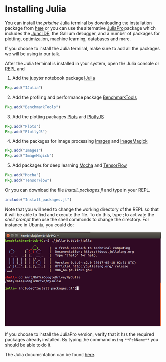 # Installing Julia

You can install the *pristine* Julia terminal by downloading the installation package from [here](https://julialang.org/downloads/) or you can use the alternative [JuliaPro](http://juliacomputing.com/products/juliapro.html) package which includes the [Juno IDE](http://junolab.org/), the Gallium debugger, and a number of packages for plotting, optimization, machine learning, databases and more.

If you choose to install the Julia terminal, make sure to add all the packages we will be using in our talk. 

After the Julia terminal is installed in your system, open the Julia console or [REPL](https://en.wikibooks.org/wiki/Introducing_Julia/The_REPL) and

1. Add the jupyter notebook package [IJulia](https://github.com/JuliaLang/IJulia.jl)
```julia
Pkg.add("IJulia")
```
2. Add the profiling and performance package [BenchmarkTools](https://github.com/JuliaCI/BenchmarkTools.jl)
```julia
Pkg.add("BenchmarkTools")
```
3. Add the plotting packages [Plots](https://github.com/JuliaPlots/Plots.jl) and [PlotlyJS](https://github.com/sglyon/PlotlyJS.jl)
```julia
Pkg.add("Plots")
Pkg.add("PlotlyJS")
```
4. Add the packages for image processing [Images](https://github.com/JuliaImages/Images.jl) and [ImageMagick](https://github.com/JuliaIO/ImageMagick.jl)
```julia
Pkg.add("Images")
Pkg.add("ImageMagick")
```
5. Add packages for deep learning [Mocha](https://github.com/pluskid/Mocha.jl) and [TensorFlow](https://github.com/malmaud/TensorFlow.jl)
```julia
Pkg.add("Mocha")
Pkg.add("TensorFlow")
```
Or you can download the file *Install_packages.jl* and type in your REPL.
```julia
include("Install_packages.jl")
```
Note that you will need to change the working directory of the REPL so that it will be able to find and execute the file. To do this, type *;* to activate the *shell prompt* then use the shell commands to change the directory. For instance in Ubuntu, you could do:

![Screenshot](Screenshot01.png)

If you choose to install the JuliaPro version, verify that it has the required packages already installed.
By typing the command ```using **PckName**``` you should be able to do it.

The Julia documentation can be found [here](https://docs.julialang.org/en/stable/).
